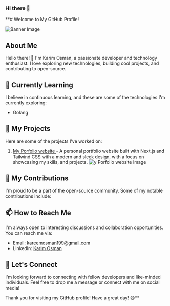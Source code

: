 ### Hi there 👋

**# Welcome to My GitHub Profile!

![Banner Image](https://portfolio-wheat-one-42.vercel.app/github-header-image.png)

## About Me

Hello there! 👋 I'm Karim Osman, a passionate developer and technology enthusiast. I love exploring new technologies, building cool projects, and contributing to open-source.

## 🌱 Currently Learning

I believe in continuous learning, and these are some of the technologies I'm currently exploring:

- Golang


## 🔭 My Projects

Here are some of the projects I've worked on:

1. [My Porfolio website ](https://portfolio-wheat-one-42.vercel.app/) - A personal portfolio website built with Next.js and Tailwind CSS with a modern and sleek design, with a focus on showcasing my skills, and projects.
   ![y Porfolio website Image](https://portfolio-wheat-one-42.vercel.app/portfolio.png)

## 🚀 My Contributions

I'm proud to be a part of the open-source community. Some of my notable contributions include:

<!-- - [Contribution 1 Name](link_to_contribution_1) - A short description of the contribution and its impact.

- [Contribution 2 Name](link_to_contribution_2) - A short description of the contribution and its impact.

- [Contribution 3 Name](link_to_contribution_3) - A short description of the contribution and its impact. -->

## 📫 How to Reach Me

I'm always open to interesting discussions and collaboration opportunities. You can reach me via:

- Email: [kareemosman199@gmail.com](mailto:kareemosman199@gmail.com)
- LinkedIn: [Karim Osman](https://www.linkedin.com/in/karim-osman-1787821a3)

## 💬 Let's Connect

I'm looking forward to connecting with fellow developers and like-minded individuals. Feel free to drop me a message or connect with me on social media!

<!-- ## 🙏 Acknowledgements

I'm grateful for the support and inspiration I've received from the developer community. Special thanks to [mention anyone you'd like to acknowledge].

## 📝 License

This GitHub profile README is licensed under the [Creative Commons Attribution 4.0 International License](https://creativecommons.org/licenses/by/4.0/). Feel free to use it as a template for your own profile. -->

Thank you for visiting my GitHub profile! Have a great day! 😄**
